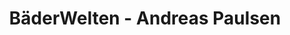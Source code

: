 ---
title: "BäderWelten - Andreas Paulsen"
url: /luebeck/baederwelten-andreas-paulsen/
shop: Badezimmer
---